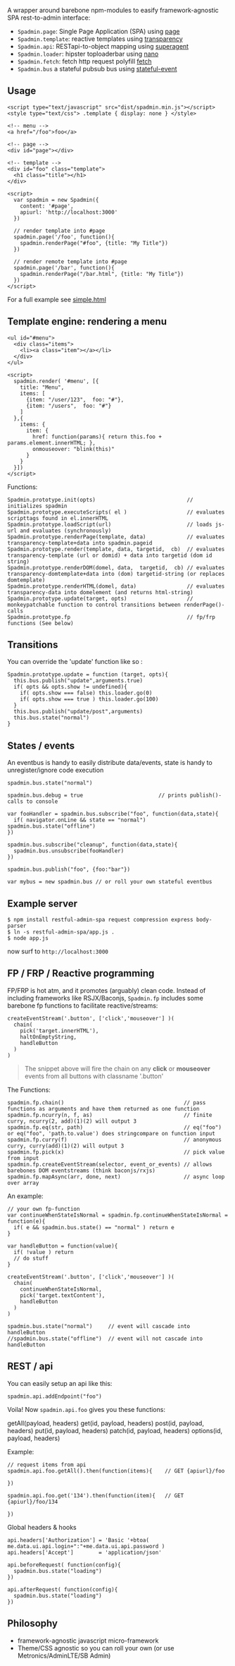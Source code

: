 A wrapper around barebone npm-modules to easify framework-agnostic SPA rest-to-admin interface:

* `Spadmin.page`: Single Page Application (SPA) using [page](https://npmjs.org/package/page)
* `Spadmin.template`: reactive templates using [transparency](https://npmjs.org/package/transparency) 
* `Spadmin.api`: RESTapi-to-object mapping using [superagent](https://npmjs.org/package/superagent)
* `Spadmin.loader`: hipster toploaderbar using [nano](https://npmjs.org/package/nanobar)
* `Spadmin.fetch`: fetch http request polyfill [fetch](https://github.com/github/fetch)
* `Spadmin.bus` a stateful pubsub bus using [stateful-event](https://npmjs.org/package/stateful-event)

## Usage 

    <script type="text/javascript" src="dist/spadmin.min.js"></script>
    <style type="text/css"> .template { display: none } </style>

    <!-- menu -->
    <a href="/foo">foo</a> 

    <!-- page -->
    <div id="page"></div>

    <!-- template -->
    <div id="foo" class="template">
      <h1 class="title"></h1>
    </div>

    <script>
      var spadmin = new Spadmin({
        content: '#page',   
        apiurl: 'http://localhost:3000'
      })

      // render template into #page
      spadmin.page('/foo', function(){
        spadmin.renderPage("#foo", {title: "My Title"}) 
      })

      // render remote template into #page
      spadmin.page('/bar', function(){
        spadmin.renderPage("/bar.html", {title: "My Title"}) 
      })
    </script>

For a full example see [simple.html](public/simple.html)

## Template engine: rendering a menu 

    <ul id="#menu">
      <div class="items">
        <li><a class="item"></a></li>
      </div>
    </ul>

    <script>
      spadmin.render( '#menu', [{
        title: "Menu", 
        items: [
          {item: "/user/123",  foo: "#"}, 
          {item: "/users",  foo: "#"} 
        ]
      },{
        items: {
          item: {
            href: function(params){ return this.foo + params.element.innerHTML; }, 
            onmouseover: "blink(this)"
          }
        }
      }])
    </script>

Functions:

    Spadmin.prototype.init(opts)                             // initializes spadmin
    Spadmin.prototype.executeScripts( el )                   // evaluates scripttags found in el.innerHTML
    Spadmin.prototype.loadScript(url)                        // loads js-url and evaluates (synchronously)
    Spadmin.prototype.renderPage(template, data)             // evaluates transparency-template+data into spadmin.pageid
    Spadmin.prototype.render(template, data, targetid,  cb)  // evaluates transparency-template (url or domid) + data into targetid (dom id string)
    Spadmin.prototype.renderDOM(domel, data,  targetid,  cb) // evaluates transparency-domtemplate+data into (dom) targetid-string (or replaces domtemplate)
    Spadmin.prototype.renderHTML(domel, data)                // evaluates transparency-data into domelement (and returns html-string)
    Spadmin.prototype.update(target, opts)                   // monkeypatchable function to control transitions between renderPage()-calls
    Spadmin.prototype.fp                                     // fp/frp functions (See below)

## Transitions

You can override the 'update' function like so :

    Spadmin.prototype.update = function (target, opts){
      this.bus.publish("update",arguments.true)
      if( opts && opts.show != undefined){
        if( opts.show === false) this.loader.go(0)
        if( opts.show === true ) this.loader.go(100)
      }
      this.bus.publish("update/post",arguments)
      this.bus.state("normal")
    }

## States / events 

An eventbus is handy to easily distribute data/events, state is handy to unregister/ignore code execution

    spadmin.bus.state("normal")

    spadmin.bus.debug = true                        // prints publish()-calls to console

    var fooHandler = spadmin.bus.subscribe("foo", function(data,state){
      if( navigator.onLine && state == "normal") spadmin.bus.state("offline")
    })
    
    spadmin.bus.subscribe("cleanup", function(data,state){
      spadmin.bus.unsubscribe(fooHandler)
    })

    spadmin.bus.publish("foo", {foo:"bar"})

    var mybus = new spadmin.bus // or roll your own stateful eventbus

## Example server 

    $ npm install restful-admin-spa request compression express body-parser
    $ ln -s restful-admin-spa/app.js .
    $ node app.js
   
now surf to `http://localhost:3000`

## FP / FRP / Reactive programming

FP/FRP is hot atm, and it promotes (arguably) clean code.
Instead of including frameworks like RSJX/Baconjs, `Spadmin.fp` includes some barebone fp functions to facilitate reactive/streams:

    createEventStream('.button', ['click','mouseover'] )(
      chain( 
        pick('target.innerHTML'), 
        haltOnEmptyString, 
        handleButton
      ) 
    )

> The snippet above will fire the chain on any __click__ or __mouseover__ events from all buttons with classname '.button'

The Functions:

    spadmin.fp.chain()                                      // pass functions as arguments and have them returned as one function
    spadmin.fp.ncurry(n, f, as)                             // finite curry, ncurry(2, add)(1)(2) will output 3
    spadmin.fp.eq(str, path)                                // eq("foo") or eq("foo", 'path.to.value') does stringcompare on function input
    spadmin.fp.curry(f)                                     // anonymous curry, curry(add)(1)(2) will output 3                
    spadmin.fp.pick(x)                                      // pick value from input
    spadmin.fp.createEventStream(selector, event_or_events) // allows barebones DOM eventstreams (think baconjs/rxjs)
    spadmin.fp.mapAsync(arr, done, next)                    // async loop over array

An example:

    // your own fp-function
    var continueWhenStateIsNormal = spadmin.fp.continueWhenStateIsNormal = function(e){
      if( e && spadmin.bus.state() == "normal" ) return e
    }

    var handleButton = function(value){
      if( !value ) return
      // do stuff 
    }

    createEventStream('.button', ['click','mouseover'] )(
      chain( 
        continueWhenStateIsNormal,
        pick('target.textContent'), 
        handleButton
      ) 
    )

    spadmin.bus.state("normal")     // event will cascade into handleButton
    //spadmin.bus.state("offline")  // event will not cascade into handleButton

## REST / api

You can easily setup an api like this:

    spadmin.api.addEndpoint("foo")

Voila! Now `spadmin.api.foo` gives you these functions:
  
  getAll(payload, headers)
  get(id, payload, headers)
  post(id, payload, headers)
  put(id, payload, headers)
  patch(id, payload, headers)
  options(id, payload, headers)

Example:

    // request items from api
    spadmin.api.foo.getAll().then(function(items){    // GET {apiurl}/foo

    })

    spadmin.api.foo.get('134').then(function(item){   // GET {apiurl}/foo/134

    })

Global headers & hooks

    api.headers['Authorization'] = 'Basic '+btoa( me.data.ui.api.login+":"+me.data.ui.api.password )
    api.headers['Accept']        = 'application/json'

    api.beforeRequest( function(config){
      spadmin.bus.state("loading")
    })

    api.afterRequest( function(config){
      spadmin.bus.state("loading")
    })
    
## Philosophy

* framework-agnostic javascript micro-framework
* Theme/CSS agnostic so you can roll your own (or use Metronics/AdminLTE/SB Admin)
